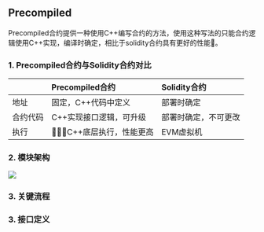 ## Precompiled

Precompiled合约提供一种使用C++编写合约的方法，使用这种写法的只能合约逻辑使用C++实现，编译时确定，相比于solidity合约具有更好的性能。

### 1. Precompiled合约与Solidity合约对比

||Precompiled合约|Solidity合约|
|:---|:---|:---|
|地址|固定，C++代码中定义|部署时确定|
|合约代码|C++实现接口逻辑，可升级|部署时确定，不可更改|
|执行|C++底层执行，性能更高|EVM虚拟机|

### 2. 模块架构

![](../../../images/Precompiled_arch.png)

### 3. 关键流程



### 3. 接口定义

